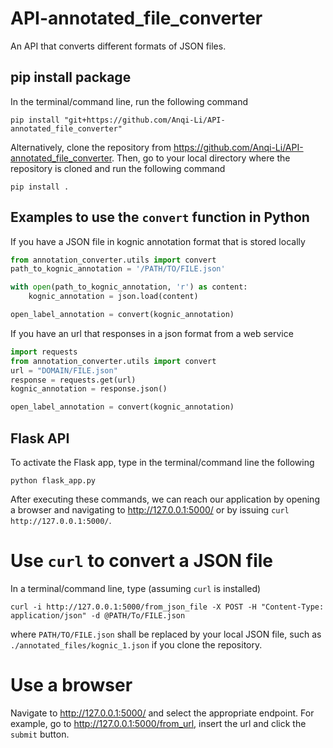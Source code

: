 # API-annotated_file_converter
An API that converts different formats of JSON files.

## pip install package
In the terminal/command line, run the following command
```
pip install "git+https://github.com/Anqi-Li/API-annotated_file_converter"
```

Alternatively, clone the repository from https://github.com/Anqi-Li/API-annotated_file_converter. Then, go to your local directory where the repository is cloned and run the following command
```
pip install .
```

## Examples to use the `convert` function in Python
If you have a JSON file in kognic annotation format that is stored locally
```python
from annotation_converter.utils import convert
path_to_kognic_annotation = '/PATH/TO/FILE.json'

with open(path_to_kognic_annotation, 'r') as content:
    kognic_annotation = json.load(content)

open_label_annotation = convert(kognic_annotation)
```

If you have an url that responses in a json format from a web service
```python
import requests
from annotation_converter.utils import convert
url = "DOMAIN/FILE.json" 
response = requests.get(url)
kognic_annotation = response.json()

open_label_annotation = convert(kognic_annotation)

```

## Flask API
To activate the Flask app, type in the terminal/command line the following
```
python flask_app.py

```
After executing these commands, we can reach our application by opening a browser and navigating to http://127.0.0.1:5000/ or by issuing `curl http://127.0.0.1:5000/`.

# Use `curl` to convert a JSON file
In a terminal/command line, type (assuming `curl` is installed)
```
curl -i http://127.0.0.1:5000/from_json_file -X POST -H "Content-Type: application/json" -d @PATH/To/FILE.json
```
where `PATH/TO/FILE.json` shall be replaced by your local JSON file, such as `./annotated_files/kognic_1.json` if you clone the repository.

# Use a browser
Navigate to http://127.0.0.1:5000/ and select the appropriate endpoint.
For example, go to http://127.0.0.1:5000/from_url, insert the url and click the `submit` button.
